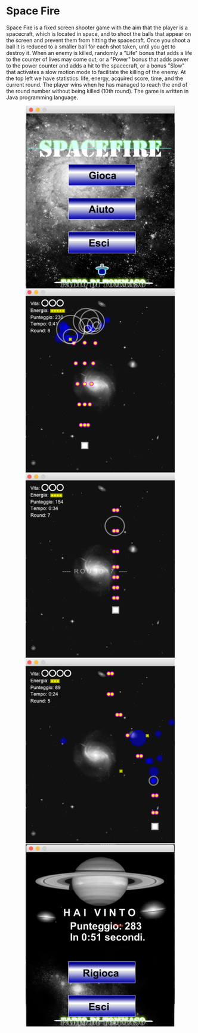 # Space Fire

Space Fire is a fixed screen shooter game with the aim that the player is a spacecraft, which is located in space, and to shoot the balls that appear on the screen and prevent them from hitting the spacecraft.
Once you shoot a ball it is reduced to a smaller ball for each shot taken, until you get to destroy it.
When an enemy is killed, randomly a "Life" bonus that adds a life to the counter of lives may come out, or a "Power" bonus that adds power to the power counter and adds a hit to the spacecraft, or a bonus "Slow" that activates a slow motion mode to facilitate the killing of the enemy.
At the top left we have statistics: life, energy, acquired score, time, and the current round.
The player wins when he has managed to reach the end of the round number without being killed (10th round).
The game is written in Java programming language.

<div align="center">
    <img src="/Screen/Screen_menu.png" width="400px"</img> 
    <img src="/Screen/Screen_game(3).png" width="400px"</img>  
    <img src="/Screen/Screen_game(2).png" width="400px"</img> 
    <img src="/Screen/Screen_game(1).png" width="400px"</img> 
    <img src="/Screen/Screen_win.png" width="400px"</img> 
</div>


